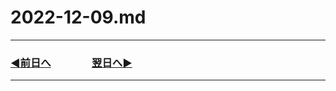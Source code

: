 # 2022-12-09.md

---

### [◀️前日へ](https://github.com/yuasys/chatty-journal/blob/main/2022/12/2022-12-08.md)&emsp;&emsp;&emsp;&emsp;[翌日へ▶️](https://github.com/yuasys/chatty-journal/blob/main/2022/12/2022-12-10.md)

---
